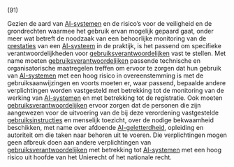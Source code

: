 (91)

Gezien de aard van [AI-systemen](a3.md#^ai-systeem) en de risico’s voor de veiligheid en de grondrechten waarmee het gebruik ervan mogelijk gepaard gaat, onder meer wat betreft de noodzaak van een behoorlijke monitoring van de [prestaties](a3.md#^prestaties) van een [AI-systeem](a3.md#^ai-systeem) in de praktijk, is het passend om specifieke verantwoordelijkheden voor [gebruiksverantwoordelijken](a3.md#^gebruiksverantwoordelijke) vast te stellen. Met name moeten [gebruiksverantwoordelijken](a3.md#^gebruiksverantwoordelijke) passende technische en organisatorische maatregelen treffen om ervoor te zorgen dat hun gebruik van [AI-systemen](a3.md#^ai-systeem) met een hoog risico in overeenstemming is met de gebruiksaanwijzingen en voorts moeten er, waar passend, bepaalde andere verplichtingen worden vastgesteld met betrekking tot de monitoring van de werking van [AI-systemen](a3.md#^ai-systeem) en met betrekking tot de registratie. Ook moeten [gebruiksverantwoordelijken](a3.md#^gebruiksverantwoordelijke) ervoor zorgen dat de personen die zijn aangewezen voor de uitvoering van de bij deze verordening vastgestelde [gebruiksinstructies](a3.md#^instructies) en menselijk toezicht, over de nodige bekwaamheid beschikken, met name over afdoende [AI-geletterdheid](a3.md#^aigell), opleiding en autoriteit om die taken naar behoren uit te voeren. Die verplichtingen mogen geen afbreuk doen aan andere verplichtingen van [gebruiksverantwoordelijken](a3.md#^gebruiksverantwoordelijke) met betrekking tot [AI-systemen](a3.md#^ai-systeem) met een hoog risico uit hoofde van het Unierecht of het nationale recht.